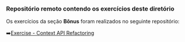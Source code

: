 ### Repositório remoto contendo os exercícios deste diretório

Os exercícios da seção  **Bônus** foram realizados no seguinte repositório:

:arrow_right:[Exercise - Context API Refactoring](https://github.com/tiagordebarros/exercise-contextAPI-refactoring)